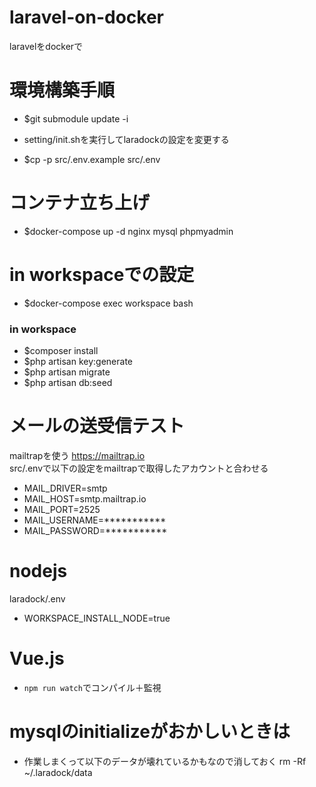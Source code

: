 # laravel-on-docker
laravelをdockerで


# 環境構築手順
- $git submodule update -i
- setting/init.shを実行してlaradockの設定を変更する

- $cp -p src/.env.example src/.env

# コンテナ立ち上げ
- $docker-compose up -d nginx mysql phpmyadmin


# in workspaceでの設定
- $docker-compose exec workspace bash
### in workspace
- $composer install
- $php artisan key:generate
- $php artisan migrate
- $php artisan db:seed


# メールの送受信テスト
mailtrapを使う https://mailtrap.io  
src/.envで以下の設定をmailtrapで取得したアカウントと合わせる  
- MAIL_DRIVER=smtp
- MAIL_HOST=smtp.mailtrap.io
- MAIL_PORT=2525
- MAIL_USERNAME=***********
- MAIL_PASSWORD=***********

# nodejs
laradock/.env
- WORKSPACE_INSTALL_NODE=true

# Vue.js
- `npm run watch`でコンパイル＋監視

# mysqlのinitializeがおかしいときは
- 作業しまくって以下のデータが壊れているかもなので消しておく
rm -Rf ~/.laradock/data
